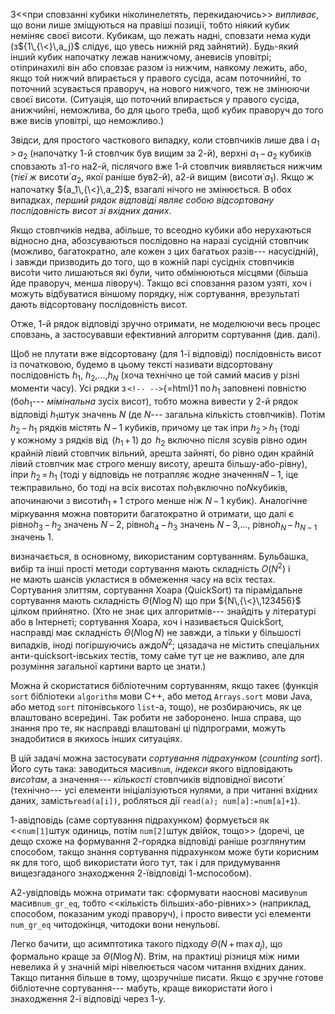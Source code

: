 З\<\<при сповзанні кубики ніколинелетять, перекидаючись\>\> *випливає*,
що вони лише зміщуються на правіші позиції, тобто ніякий кубик неміняє
своєї висоти. Кубикам, що лежать надні, сповзати нема куди
(з${1\,{\<}\,a_j}$ слідує, що увесь нижній ряд зайнятий). Будь-який
інший кубик напочатку лежав нанижчому, аневисів уповітрі; отіпринахилі
він або сповзає разом із нижчим, наякому лежить, або, якщо той нижчий
впирається у правого сусіда, асам поточнийні, то поточний зсувається
праворуч, на нового нижчого, теж не змінюючи своєї висоти. (Ситуація, що
поточний впирається у правого сусіда, анижчийні, неможлива, бо для цього
треба, щоб кубик праворуч до того вже висів уповітрі, що неможливо.)

Звідси, для простого часткового випадку, коли стовпчиків лише два і
${a_1\,{>}\,a_2}$ (напочатку 1-й стовпчик був вищим за 2-й), верхні
${a_1\,{-}\,a_2}$ кубиків сповзають з1-го на2-й, післячого вже 1-й
стовпчик виявляється нижчим (*тієї ж* висоти́ $a_2$, якої раніше був2-й),
а2-й вищим (висоти́ $a_1$). Якщо ж напочатку ${a_1\,{\<}\,a_2}$, взагалі
нічого не змінюється. В обох випадках, *перший рядок відповіді являє
собою відсортовану послідовність висот зі вхідних даних*.

Якщо стовпчиків недва, абільше, то всеодно кубики або нерухаються
відносно дна, абозсуваються послідовно на наразі сусідній стовпчик
(можливо, багатократно, але кожен з цих багатьох разів--- насусідній),
і завжди призводить до того, що в кожній парі сусідніх стовпчиків висо́ти
чито лишаються які були, чито обмінюються місцями (більша йде праворуч,
менша ліворуч). Такщо всі сповзання разом узяті, хоч і можуть
відбуватися віншому порядку, ніж сортування, врезультаті дають
відсортовану послідовність висот.

Отже, 1-й рядок відповіді зручно отримати, не моделюючи весь процес
сповзань, а застосувавши ефективний алгоритм сортування (див. далі).

Щоб не плутати вже відсортовану (для 1-ї відповіді) послідовність висот
із початковою, будемо в цьому тексті називати відсортовану послідовність
$h_1$, $h_2$,...,$h_N$ (хоча технічно це той самий масив у різні моменти
часу). Усі рядки з$\,$`<!-- -->`{=html}1 по$\,h_1$ заповнені повністю
(бо$h_1$--- *мімінальна* зусіх висот), тобто можна вивести у 2-й рядок
відповіді $h_1$штук значень $N$ (де $N$--- загальна кількість
стовпчиків). Потім ${h_2\,{-}\,h_1}$ рядків містять ${N\,{-}\,1}$
кубиків, причому це так іпри ${h_2\,{>}\,h_1}$ (тоді у кожному з рядків
від $\,{(h_1\,{+}\,1)}$ до $\,h_2$ включно після зсувів рівно один
крайній лівий стовпчик вільний, арешта зайняті, бо рівно один крайній
лівий стовпчик має строго меншу висоту, арешта більшу-або-рівну), іпри
${h_2\,{=}\,h_1}$ (тоді у відповідь не потрапляє жодне
значення${N\,{-}\,1}$, іце тежправильно, бо тоді на всіх висотах
по$h_1$включно по$N$кубиків, апочинаючи з висоти́${h_1\,{+}\,1}$ строго
менше ніж ${N\,{-}\,1}$ кубик). Аналогічне міркування можна повторити
багатократно й отримати, що далі є рівно${h_3\,{-}\,h_2}$ значень
${N\,{-}\,2}$, рівно${h_4\,{-}\,h_3}$ значень ${N\,{-}\,3}$,...,
рівно${h_{N}\,{-}\,h_{N-1}}$ значень 1.

визначається, в основному, використаним сортуванням. Бульбашка, вибір та
інші прості методи сортування мають складність $O(N^2)$ і не мають
шансів укластися в обмеження часу на всіх тестах. Сортування злиттям,
сортування Хоара (QuickSort) та пірамідальне сортування мають складність
$\Theta(N\log N)$ що при ${N\,{\<}\,123456}$ цілком прийнятно. (Хто
не знає цих алгоритмів--- знайдіть у літературі або в Інтернеті;
сортування Хоара, хоч і називається QuickSort, насправді має складність
$\Theta(N\log N)$ не завжди, а тільки у більшості випадків, іноді
погіршуючись аждо$N^2$; цязадача не містить спеціальних
анти-quicksort-івських тестів, тому са́ме тут це не важливо, але для
розуміння загальної картини варто це знати.)

Можна й скористатися бібліотечним сортуванням, якщо такеє (функція
`sort` бібліотеки `algorithm` мови C++, або метод `Arrays.sort` мови
Java, або метод `sort` пітонівського `list`-а, тощо), не розбираючись,
як це влаштовано всере́дині. Так робити не заборонено. Інша справа, що
знання про те, як насправді влаштовані ці підпрограми, можуть
знадобитися в якихось інших ситуаціях.

В цій задачі можна застосувати *сортування підрахунком* (*counting
sort*). Його суть така: заводиться масив`num`, *індекси* якого
відповідають *висо́там*, а значення--- *кількості* стовпчиків відповідної
висоти́ (технічно--- усі елементи ініціалізуються нулями, а при читанні
вхідних даних, замість`read(a[i])`, робляться дії
`read(a); num[a]:=num[a]+1`).

1-авідповідь (саме сортування підрахунком) формується як
\<\<`num[1]`штук одиниць, потім `num[2]`штук двійок, тощо\>\> (доречі,
це дещо схоже на формування 2-горядка відповіді раніше розглянутим
способом, такщо знання сортування підрахунком може бути корисним як для
того, щоб використати його тут, так і для придумування вищезгаданого
знаходження 2-ївідповіді 1-мспособом).

А2-увідповідь можна отримати так: сформувати наоснові масиву`num`
масив`num_gr_eq`, тобто \<\<кількість більших-або-рівних\>\> (наприклад,
способом, показаним укоді праворуч), і просто вивести усі елементи
`num_gr_eq` читодокінця, читодоки вони ненульові́.

Легко бачити, що асимптотика такого підходу
${\Theta(N\,{+}\,\max a_j)}$, що формально краще за $\Theta(N\log N)$.
Втім, на практиці різниця між ними невелика й у значній мірі нівелюється
часом читання вхідних даних. Такщо питання більше в тому, щозручніше
писати. Якщо є зручне готове бібліотечне сортування--- мабуть, краще
використати його і знаходження 2-ї відповіді через 1-у.
